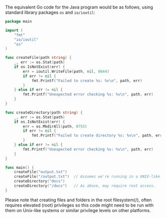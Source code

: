 The equivalent Go code for the Java program would be as follows, using standard library packages `os` and `io/ioutil`:

```go
package main

import (
	"fmt"
	"io/ioutil"
	"os"
)

func createFile(path string) {
	_, err := os.Stat(path)
	if os.IsNotExist(err) {
		err = ioutil.WriteFile(path, nil, 0644)
		if err != nil {
			fmt.Printf("Failed to create %s: %v\n", path, err)
		}
	} else if err != nil {
		fmt.Printf("Unexpected error checking %s: %v\n", path, err)
	}
}

func createDirectory(path string) {
	_, err := os.Stat(path)
	if os.IsNotExist(err) {
		err = os.MkdirAll(path, 0755)
		if err != nil {
			fmt.Printf("Failed to create directory %s: %v\n", path, err)
		}
	} else if err != nil {
		fmt.Printf("Unexpected error checking %s: %v\n", path, err)
	}
}

func main() {
	createFile("output.txt")
	createFile("/output.txt")  // Assumes we're running in a UNIX-like environment with root access at the filesystem root. In other environments, you might need to use os.Chdir to change working directories or run as an administrator.
	createDirectory("docs")
	createDirectory("/docs")   // As above, may require root access.
}
``` 

Please note that creating files and folders in the root filesystem(/), often requires elevated (root) privileges so this code might need to be run with them on Unix-like systems or similar privilege levels on other platforms.


